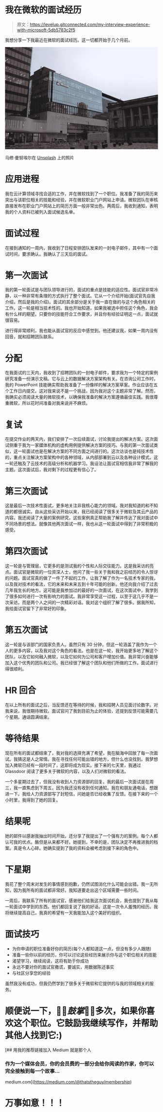 # 我在微软的面试经历

> 原文：<https://levelup.gitconnected.com/my-interview-experience-with-microsoft-5db5783c2f5>

我想分享一下我最近在微软的面试经历。这一切都开始于几个月前。

![](img/0cbaf3a33163bf36c49a2a9dcfcf55e8.png)

马修·曼努埃尔在 [Unsplash](https://unsplash.com/?utm_source=unsplash&utm_medium=referral&utm_content=creditCopyText) 上的照片

# 应用进程

我在云计算领域寻找合适的工作，并在微软找到了一个职位。我准备了我的简历来突出与该职位相关的技能和经验，并在微软职业门户网站上申请。微软团队在审核直接发布在职业门户网站上的简历方面一般非常出色。两周后，我收到通知，表明我的个人资料已被列入面试候选名单。

# 面试过程

在接到通知的一周内，我收到了日程安排团队发来的一封电子邮件，其中有一个面试时间，要求确认。我确认了三天后的面试。

# 第一次面试

我的第一轮面试是与团队领导进行的，面试的重点是技能的适应性。面试官非常冷静，以一种非常有条理的方式执行了整个面试。它从一个介绍开始(面试官先自我介绍，然后是我的介绍)。面试的其余部分是关于我一直在做的与这个角色相关的工作。这一轮是相当技术性的。我也开始知道，如果我被选中担任这个角色，我会有什么样的期望。只要你的技能符合工作要求，并且你有经验证明这一点，面试就很容易。

进行得非常顺利，我也能从面试官的反应中感觉到。他还建议我，如果一周内没有回音，就和招聘团队联系。

# 分配

在我面试的三天内，我收到了招聘团队的一封电子邮件，要求我为一个特定的案例研究准备一份演示文稿。它与云上的数据解决方案架构有关。在咨询公司工作时，我的 PowerPoint 技能确实帮助我准备了一份像样的解决方案草案。作业应该在五个工作日内提交。这对我来说不是一个挑战，因为我对这个主题非常了解。然而，我确实必须阅读大量的微软技术，以确保我准备的解决方案遵循最佳实践。我很尊重微软，所以花时间准备对我来说并不麻烦。

# 复试

在提交作业的两天内，我们安排了一次后续面试，讨论我提出的解决方案。这次面试侧重于我为一家媒体机构的虚构用例提供解决方案的技巧。与我的第一次面试类似，这一轮面试也是在解决方案的不同方面之间进行的。这次访谈也是纯技术性的，重点关注解决方案架构中的各种领域，从内部部署到云以及各种设计模式。这一轮还触及了云技术的高级分析和机器学习。我设法让面试官相信我非常了解我的主题。这次面试后，我对剩下的过程更有信心了。

# 第三次面试

这是最后一次技术性面试，更多地关注非我核心能力的领域。我对我知道的和不知道的都很诚实。自从这些采访开始以来，我已经阅读了很多关于微软及其云产品的内容。我还阅读了大量的案例研究，这些案例真正帮助我了解并传达了我对面试中不同场景的想法。就像其他两次面试一样，我也从这一轮面试中得到了非常积极的感受。

# 第四次面试

这一轮是与管理层，它更多的是测试我的个性和人际交往能力。这是我采访的亮点。面试官是微软的一位资深人士，他问了我一些关于我和我之前经历的令人惊讶的问题。面试官真的做了一件了不起的工作，让我了解了作为一名技术专家的我，以及我对技术的看法，它的未来和未来五到十年可能的创新。他还向我介绍了过去几年我生长的地方。这可能是我参加过的最好的一次面试，在这次面试中，我学到了很多如何进行一次有影响力的面试。我非常享受这一过程，以至于这几乎不是一次采访，而是两个人之间的一次精彩对话。我对这个组织了解了很多。据我所知，我给面试官留下了非常好的印象。

# 第五次面试

这一轮是与该部门的国家负责人。虽然只有 30 分钟，但这一轮涵盖了我作为一个人的更多内容，以及我对这个角色的看法。也是在这一轮，我开始更多地了解这个团队，以及它如何融入微软，以及它如何为公司和客户增加价值。我非常兴奋能够加入这个优秀的团队和公司。我已经很了解这个团队和他们所做的工作。面试进行得很顺利。

# HR 回合

在以上所有的面试之后，当反馈还在等待的时候，我和招聘人员见面讨论数字。对我来说，我很期待微软。面试官问了我到目前为止的体验，还提到反馈可能需要几个星期。通话圆满结束。

# 等待结果

现在所有的面试都结束了，我对我的选择充满了希望，我在脑海中回放了每一次面试。我猜这是人之常情。我在寻找任何可能出错的地方，但什么也没找到。我梦想加入微软已经有一段时间了，这即将成为现实。接下来的七天里，我通过 Glassdoor 阅读了更多关于微软的内容，以及人们对微软的看法。

一个多星期过去了，但我没有收到人力资源部的回复。我的最后一次面试是在周三，我一直焦虑到下周五，因为我还没有收到任何通知。我在和朋友通电话，想跟进一下。我给人力资源部写了封短信，问她是否已经收集了反馈。在接下来的一个小时里，我得到了她的回复。

# 结果呢

她的邮件以感谢我抽出时间开始，还分享了我提出了一个强有力的案例。每个人都认可我的优点。酪但是从来都不好。她提到，不幸的是，团队决定不再推进我的档案。真是令人心碎。她确实提到了我的资料会被考虑到接下来的角色中。

# 下星期

我花了整个周末对发生的事情感到抱歉，仍然试图消化什么可能会出错。我一无所知，因为我所有的面试都非常好。我知道要走出这个区域需要一些时间。

一周后，我联系了所有的面试官，感谢他们给我这次面试机会，我也提到了我从每一轮面试中学到的东西。他们都回复说了我的好话。这是一次令人羞愧的经历。我将继续提高自己，我真的希望有一天我能加入这个美好的组织。

# 面试技巧

*   为你申请的职位准备好你的简历(每个人都知道这一点，但没有多少人跟随)
*   准备一些你以前的经历，你可以讨论这些经历来展示你与这个职位相关的技能
*   渴望学习，继续阅读，这将有助于你成功
*   永远不要对你的面试官撒谎，要诚实，用数据陈述事实
*   与社区分享您的经验

虽然我没有成功，但我仍然学到了很多关于微软和它提供的与我的领域相关的服务。

# 顺便说一下，👏🏻*鼓掌*👏🏻多次，如果你喜欢这个职位。它鼓励我继续写作，并帮助其他人找到它:)

[](https://medium.com/@thatstheguy/membership) [## 用我的推荐链接加入 Medium 就是那个人

### 作为一个媒体会员，你的会员费的一部分会给你阅读的作家，你可以完全接触到每一个故事…

medium.com](https://medium.com/@thatstheguy/membership) 

# 万事如意！！！